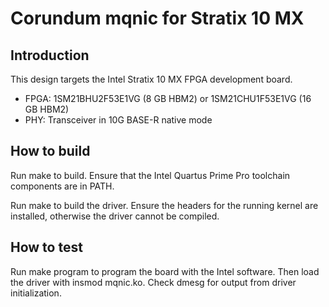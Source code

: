 # Corundum mqnic for Stratix 10 MX

## Introduction

This design targets the Intel Stratix 10 MX FPGA development board.

*  FPGA: 1SM21BHU2F53E1VG (8 GB HBM2) or 1SM21CHU1F53E1VG (16 GB HBM2)
*  PHY: Transceiver in 10G BASE-R native mode

## How to build

Run make to build.  Ensure that the Intel Quartus Prime Pro toolchain components are in PATH.

Run make to build the driver.  Ensure the headers for the running kernel are installed, otherwise the driver cannot be compiled.

## How to test

Run make program to program the board with the Intel software.  Then load the driver with insmod mqnic.ko.  Check dmesg for output from driver initialization.
